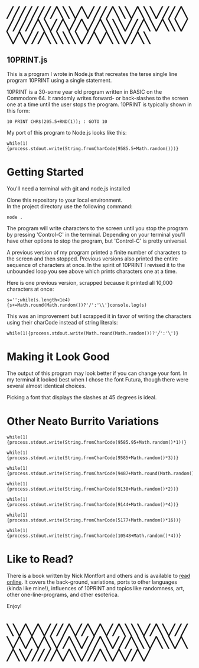 # ╱╱╱╱╱╱╱╱╲╲╲╱╲╱╱╱╱╲╲╲╱╲╲╲╱╱╱╱╲╱╱╱╱╱╲╲╱╱╲╱╱╲╱╱╲╲╲╲╱╱╱╲╲╱╲╲╲╱╲╱╲╱╱╱╲╲╲╲╲╲╱╱╲╱╲╲╲╱╱╲╲

## 10PRINT.js
This is a program I wrote in Node.js that recreates the terse single line
program 10PRINT using a single statement.

10PRINT is a 30-some year old program written in BASIC on the Commodore 64.  It
randomly writes forward- or back-slashes to the screen one at a time until the
user stops the program.  10PRINT is typically shown in this form:

```
10 PRINT CHR$(205.5+RND(1)); : GOTO 10
```

My port of this program to Node.js looks like this:

```
while(1){process.stdout.write(String.fromCharCode(9585.5+Math.random()))}
```

# Getting Started
You'll need a terminal with git and node.js installed

Clone this repository to your local environment.  
In the project directory use the following command:

```
node .
```

The program will write characters to the screen until you stop the program by
pressing 'Control-C' in the terminal.  Depending on your terminal you'll have
other options to stop the program, but 'Control-C' is pretty universal.

A previous version of my program printed a finite number of characters to the
screen and then stopped.  Previous versions also printed the entire sequence
of characters at once.  In the spirit of 10PRINT I revised it to the unbounded
loop you see above which prints characters one at a time.

Here is one previous version, scrapped because it printed all 10,000 characters
at once:

```
s='';while(s.length<1e4){s+=Math.round(Math.random())?'/':'\\'}console.log(s)
```

This was an improvement but I scrapped it in favor of writing the characters
using their charCode instead of string literals:

```
while(1){process.stdout.write(Math.round(Math.random())?'╱':'╲')}
```

# Making it Look Good
The output of this program may look better if you can change your font.  In
my terminal it looked best when I chose the font Futura, though there were
several almost identical choices.

Picking a font that displays the slashes at 45 degrees is ideal.

# Other Neato Burrito Variations

```
while(1){process.stdout.write(String.fromCharCode(9585.95+Math.random()*1))}
```

```
while(1){process.stdout.write(String.fromCharCode(9585+Math.random()*3))}
```

```
while(1){process.stdout.write(String.fromCharCode(9487+Math.round(Math.random()*56)))}
```

```
while(1){process.stdout.write(String.fromCharCode(9138+Math.random()*2))}
```

```
while(1){process.stdout.write(String.fromCharCode(9144+Math.random()*4))}
```

```
while(1){process.stdout.write(String.fromCharCode(5177+Math.random()*16))}
```

```
while(1){process.stdout.write(String.fromCharCode(10548+Math.random()*4))}
```



# Like to Read?
There is a book written by Nick Montfort and others and is available to [read
online](http://nickm.com/trope_tank/10_PRINT_121114.pdf).  It covers the back-ground,
variations, ports to other languages (kinda like mine!), influences of 10PRINT
and topics like randomness, art, other one-line-programs, and other esoterica.

Enjoy!

# ╲╲╱╲╱╲╱╱╱╱╲╱╱╲╱╲╱╱╲╲╲╲╱╱╲╲╱╱╱╲╱╲╱╲╱╲╲╱╱╲╲╱╱╱╲╲╱╱╱╲╲╲╱╲╲╲╱╲╱╲╲╱╱╱╱╱╲╱╲╲╱╱╱╲╲╱╲╱╱╲╱
